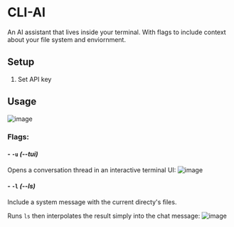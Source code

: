 # CLI-AI
An AI assistant that lives inside your terminal. With flags to include context about your file system and enviornment.


## Setup
1. Set API key 

## Usage
![image](https://github.com/cheeseonamonkey/CLI-AI/assets/54555500/2baf4950-8a86-4999-8811-9d28153a357b)


### Flags: 


#### - `-u` *(--tui)*
Opens a conversation thread in an interactive terminal UI:
![image](https://github.com/cheeseonamonkey/CLI-AI/assets/54555500/d0df2c6b-daf4-400c-8522-0aba3dad4ac8)


#### - `-l` *(--ls)*
Include a system message with the current directy's files.

Runs `ls` then interpolates the result simply into the chat message:
![image](https://github.com/cheeseonamonkey/CLI-AI/assets/54555500/6de6c173-8c6a-46e8-92f6-737ddf2161fb)
